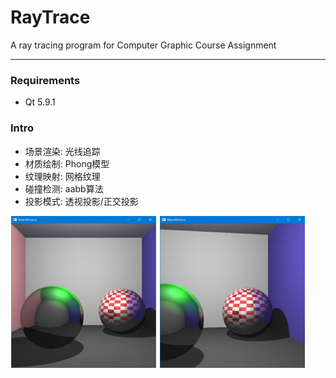 # RayTrace
A ray tracing program for Computer Graphic Course Assignment
***

### Requirements
* Qt 5.9.1

### Intro
* 场景渲染: 光线追踪
* 材质绘制: Phong模型
* 纹理映射: 网格纹理
* 碰撞检测: aabb算法
* 投影模式: 透视投影/正交投影

![cornellbox](/gallary/cornellbox.png)

